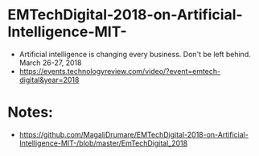 # EMTechDigital-2018-on-Artificial-Intelligence-MIT-
- Artificial intelligence is changing every business. Don't be left behind. March 26-27, 2018
- https://events.technologyreview.com/video/?event=emtech-digital&year=2018
# Notes: 
- https://github.com/MagaliDrumare/EMTechDigital-2018-on-Artificial-Intelligence-MIT-/blob/master/EmTechDigital_2018

